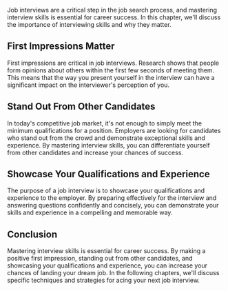 
Job interviews are a critical step in the job search process, and mastering interview skills is essential for career success. In this chapter, we'll discuss the importance of interviewing skills and why they matter.

First Impressions Matter
------------------------

First impressions are critical in job interviews. Research shows that people form opinions about others within the first few seconds of meeting them. This means that the way you present yourself in the interview can have a significant impact on the interviewer's perception of you.

Stand Out From Other Candidates
-------------------------------

In today's competitive job market, it's not enough to simply meet the minimum qualifications for a position. Employers are looking for candidates who stand out from the crowd and demonstrate exceptional skills and experience. By mastering interview skills, you can differentiate yourself from other candidates and increase your chances of success.

Showcase Your Qualifications and Experience
-------------------------------------------

The purpose of a job interview is to showcase your qualifications and experience to the employer. By preparing effectively for the interview and answering questions confidently and concisely, you can demonstrate your skills and experience in a compelling and memorable way.

Conclusion
----------

Mastering interview skills is essential for career success. By making a positive first impression, standing out from other candidates, and showcasing your qualifications and experience, you can increase your chances of landing your dream job. In the following chapters, we'll discuss specific techniques and strategies for acing your next job interview.
